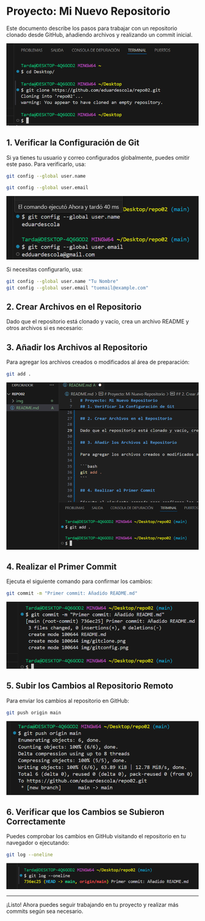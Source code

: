 # Proyecto: Mi Nuevo Repositorio

Este documento describe los pasos para trabajar con un repositorio clonado desde GitHub, añadiendo archivos y realizando un commit inicial.

![Captura de com es fa el git clone](./img/gitclone.png "Captura del git clone")

## 1. Verificar la Configuración de Git

Si ya tienes tu usuario y correo configurados globalmente, puedes omitir este paso. Para verificarlo, usa:

```bash
git config --global user.name
```

```bash
git config --global user.email
```
![Captura de com ha de sortir si ja ho tens configurat](./img/gitconfig.png "Captura del que t'ha de sortir")

Si necesitas configurarlo, usa:

```bash
git config --global user.name "Tu Nombre"
git config --global user.email "tuemail@example.com"
```

## 2. Crear Archivos en el Repositorio

Dado que el repositorio está clonado y vacío, crea un archivo README y otros archivos si es necesario:

## 3. Añadir los Archivos al Repositorio

Para agregar los archivos creados o modificados al área de preparación:

```bash
git add .
```
![Captura del git add](./img/gitadd.png "Captura del git add")

## 4. Realizar el Primer Commit

Ejecuta el siguiente comando para confirmar los cambios:

```bash
git commit -m "Primer commit: Añadido README.md"
```

![Captura del git commit](./img/gitcommit.png "Captura del git commit")

## 5. Subir los Cambios al Repositorio Remoto

Para enviar los cambios al repositorio en GitHub:

```bash
git push origin main
```

![Captura del git push](./img/gitpush.png "Captura del git push")

## 6. Verificar que los Cambios se Subieron Correctamente

Puedes comprobar los cambios en GitHub visitando el repositorio en tu navegador o ejecutando:

```bash
git log --oneline
```

![Captura del git log](./img/gitlog.png "Captura del git log")

---

¡Listo! Ahora puedes seguir trabajando en tu proyecto y realizar más commits según sea necesario.
